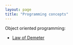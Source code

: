 ```yaml
---
layout: page
title: "Programming concepts"
---
```


Object oriented programming:

- [Law of Demeter](/notes/programming/demeter.html)

